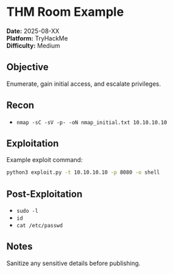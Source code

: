# THM Room Example

**Date:** 2025-08-XX  
**Platform:** TryHackMe  
**Difficulty:** Medium

## Objective
Enumerate, gain initial access, and escalate privileges.

## Recon
- `nmap -sC -sV -p- -oN nmap_initial.txt 10.10.10.10`

## Exploitation
Example exploit command:
```bash
python3 exploit.py -t 10.10.10.10 -p 8080 -o shell
```

## Post-Exploitation
- `sudo -l`
- `id`
- `cat /etc/passwd`

## Notes
Sanitize any sensitive details before publishing.
